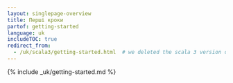 ```yaml
---
layout: singlepage-overview
title: Перші кроки
partof: getting-started
language: uk
includeTOC: true
redirect_from:
  - /uk/scala3/getting-started.html  # we deleted the scala 3 version of this page
---
```


{% include _uk/getting-started.md %}
